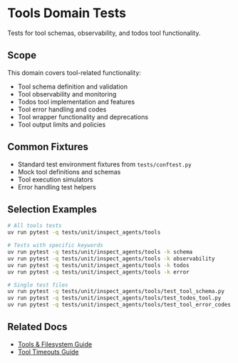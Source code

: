 # Tools Domain Tests

Tests for tool schemas, observability, and todos tool functionality.

## Scope
This domain covers tool-related functionality:
- Tool schema definition and validation
- Tool observability and monitoring
- Todos tool implementation and features
- Tool error handling and codes
- Tool wrapper functionality and deprecations
- Tool output limits and policies

## Common Fixtures
- Standard test environment fixtures from `tests/conftest.py`
- Mock tool definitions and schemas
- Tool execution simulators
- Error handling test helpers

## Selection Examples
```bash
# All tools tests
uv run pytest -q tests/unit/inspect_agents/tools

# Tests with specific keywords
uv run pytest -q tests/unit/inspect_agents/tools -k schema
uv run pytest -q tests/unit/inspect_agents/tools -k observability
uv run pytest -q tests/unit/inspect_agents/tools -k todos
uv run pytest -q tests/unit/inspect_agents/tools -k error

# Single test files
uv run pytest -q tests/unit/inspect_agents/tools/test_tool_schema.py
uv run pytest -q tests/unit/inspect_agents/tools/test_todos_tool.py
uv run pytest -q tests/unit/inspect_agents/tools/test_tool_error_codes.py
```

## Related Docs
- [Tools & Filesystem Guide](../../docs/TESTING_TOOLS_FILESYSTEM.md)
- [Tool Timeouts Guide](../../docs/TESTING_TOOL_TIMEOUTS.md)
